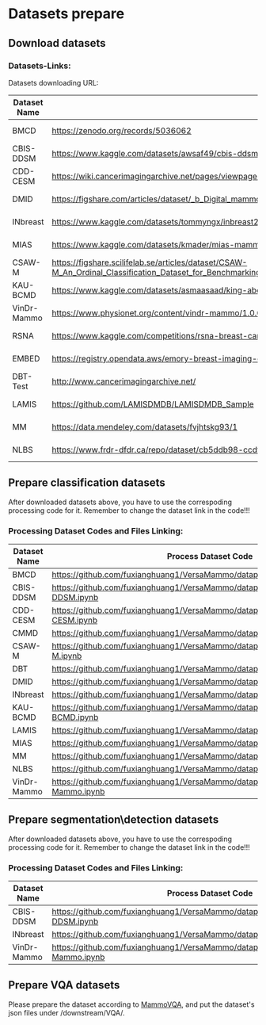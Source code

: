 # Datasets prepare

## Download datasets
### Datasets-Links:
Datasets downloading URL:
    
| Dataset Name | Link | Access |
|-----|---------------|--------|
| BMCD | https://zenodo.org/records/5036062 | Open Access |
| CBIS-DDSM | https://www.kaggle.com/datasets/awsaf49/cbis-ddsm-breast-cancer-image-dataset | Open Access |
| CDD-CESM | https://wiki.cancerimagingarchive.net/pages/viewpage.action?pageId=109379611#109379611bcab02c187174a288dbcbf95d26179e8 | Open Access |
| DMID | https://figshare.com/articles/dataset/_b_Digital_mammography_Dataset_for_Breast_Cancer_Diagnosis_Research_DMID_b_DMID_rar/24522883 | Open Access |
| INbreast | https://www.kaggle.com/datasets/tommyngx/inbreast2012 | Open Access |
| MIAS | https://www.kaggle.com/datasets/kmader/mias-mammography | Open Access |
| CSAW-M | https://figshare.scilifelab.se/articles/dataset/CSAW-M_An_Ordinal_Classification_Dataset_for_Benchmarking_Mammographic_Masking_of_Cancer/14687271 | Credentialed Access |
| KAU-BCMD | https://www.kaggle.com/datasets/asmaasaad/king-abdulaziz-university-mammogram-dataset?select=Birad5 | Open Access |
| VinDr-Mammo | https://www.physionet.org/content/vindr-mammo/1.0.0/ | Credentialed Access |
| RSNA | https://www.kaggle.com/competitions/rsna-breast-cancer-detection/data | Open Access |
| EMBED | https://registry.opendata.aws/emory-breast-imaging-dataset-embed/ | Credentialed Access |
| DBT-Test | http://www.cancerimagingarchive.net/ | Open Access |
| LAMIS | https://github.com/LAMISDMDB/LAMISDMDB_Sample | Credentialed Access |
| MM | https://data.mendeley.com/datasets/fvjhtskg93/1 | Open Access |
| NLBS | https://www.frdr-dfdr.ca/repo/dataset/cb5ddb98-ccdf-455c-886c-c9750a8c34c2 | Open Access |

## Prepare classification datasets
After downloaded datasets above, you have to use the correspoding processing code for it. Remember to change the dataset link in the code!!!

### Processing Dataset Codes and Files Linking:

| Dataset Name | Process Dataset Code |
|--------------|----------------------|
| BMCD | https://github.com/fuxianghuang1/VersaMammo/datapre/preprocess/BMCD.ipynb |
| CBIS-DDSM | https://github.com/fuxianghuang1/VersaMammo/datapre/preprocess/CBIS-DDSM.ipynb |
| CDD-CESM | https://github.com/fuxianghuang1/VersaMammo/datapre/preprocess/CDD-CESM.ipynb |
| CMMD | https://github.com/fuxianghuang1/VersaMammo/datapre/preprocess/CMMD.ipynb |
| CSAW-M | https://github.com/fuxianghuang1/VersaMammo/datapre/preprocess/CSAW-M.ipynb |
| DBT | https://github.com/fuxianghuang1/VersaMammo/datapre/preprocess/DBT.ipynb |
| DMID | https://github.com/fuxianghuang1/VersaMammo/datapre/preprocess/DMID.ipynb |
| INbreast | https://github.com/fuxianghuang1/VersaMammo/datapre/preprocess/INbreast.ipynb |
| KAU-BCMD | https://github.com/fuxianghuang1/VersaMammo/datapre/preprocess/KAU-BCMD.ipynb |
| LAMIS | https://github.com/fuxianghuang1/VersaMammo/datapre/preprocess/LAMIS.ipynb |
| MIAS | https://github.com/fuxianghuang1/VersaMammo/datapre/preprocess/MIAS.ipynb |
| MM | https://github.com/fuxianghuang1/VersaMammo/datapre/preprocess/MM.ipynb |
| NLBS | https://github.com/fuxianghuang1/VersaMammo/datapre/preprocess/NLBS.ipynb |
| VinDr-Mammo | https://github.com/fuxianghuang1/VersaMammo/datapre/preprocess/VinDr-Mammo.ipynb |

## Prepare segmentation\detection datasets
After downloaded datasets above, you have to use the correspoding processing code for it. Remember to change the dataset link in the code!!!

### Processing Dataset Codes and Files Linking:

| Dataset Name | Process Dataset Code |
|--------------|----------------------|
| CBIS-DDSM | https://github.com/fuxianghuang1/VersaMammo/datapre/preprocess/CBIS-DDSM.ipynb |
| INbreast | https://github.com/fuxianghuang1/VersaMammo/datapre/preprocess/INbreast.ipynb |
| VinDr-Mammo | https://github.com/fuxianghuang1/VersaMammo/datapre/preprocess/VinDr-Mammo.ipynb |

## Prepare VQA datasets
Please prepare the dataset according to [MammoVQA](https://github.com/PiggyJerry/MammoVQA), and put the dataset's json files under /downstream/VQA/.
